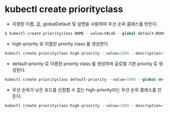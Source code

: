 # kubectl create priorityclass 

- 지정된 이름, 값, globalDefault 및 설명을 사용하여 우선 순위 클래스를 만든다. 

```py
$ kubectl create priorityclass NAME --value=VALUE --global-default=BOOL [--dry-run=server|client|none]
```

- high-priority 로 이름된 priority class 를 생성한다. 

```py
kubectl create priorityclass high-priority --value=1000 --description="high priority"
```

- default-priority 로 이름된 priority class 를 생성하며 글로벌 기본 priority 로 생성된다. 

```py
kubectl create priorityclass default-priority --value=1000 --global-default=true --description="default priority"
```

- 우선 순위가 낮은 포드를 선점할 수 없는 high-priority라는 우선 순위 클래스를 만든다. 

```py
kubectl create priorityclass high-priority --value=1000 --description="high priority" --preemption-policy="Never"
```

